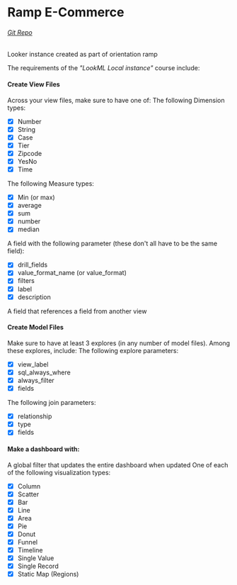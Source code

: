 # Ramp E-Commerce

###### [Git Repo][ramp repo]

Looker instance created as part of orientation ramp

The requirements of the _"LookML Local instance"_ course include:

#### Create View Files
Across your view files, make sure to have one of:
The following Dimension types:

  - [x] Number
  - [x] String
  - [x] Case
  - [x] Tier
  - [x] Zipcode
  - [x] YesNo
  - [x] Time

The following Measure types:

  - [x] Min (or max)
  - [x] average
  - [x] sum
  - [x] number
  - [x] median

A field with the following parameter (these don't all have to be the same field):

  - [x] drill_fields
  - [x] value\_format\_name (or value_format)
  - [x] filters
  - [x] label
  - [x] description

A field that references a field from another view

#### Create Model Files

Make sure to have at least 3 explores (in any number of model files). Among these explores, include:
The following explore parameters:

  - [x] view_label
  - [x] sql\_always\_where
  - [x] always_filter
  - [x] fields

The following join parameters:

  - [x] relationship
  - [x] type
  - [x] fields

#### Make a dashboard with:

A global filter that updates the entire dashboard when updated
One of each of the following visualization types:

  - [x] Column
  - [x] Scatter
  - [x] Bar
  - [x] Line
  - [x] Area
  - [x] Pie
  - [x] Donut
  - [x] Funnel
  - [x] Timeline
  - [x] Single Value
  - [x] Single Record
  - [x] Static Map (Regions)

[ramp repo]: https://github.com/Ismail-looker/ramp_looker
